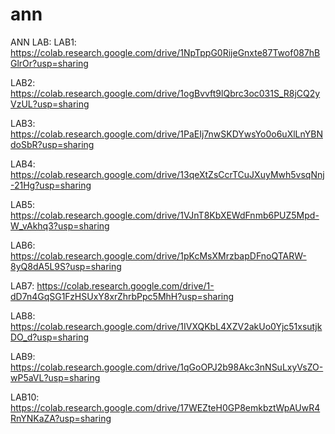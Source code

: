 # ann
ANN LAB:
LAB1:
https://colab.research.google.com/drive/1NpTppG0RijeGnxte87Twof087hBGlrOr?usp=sharing

LAB2: 
https://colab.research.google.com/drive/1ogBvvft9lQbrc3oc031S_R8jCQ2yVzUL?usp=sharing

LAB3:
https://colab.research.google.com/drive/1PaEIj7nwSKDYwsYo0o6uXlLnYBNdoSbR?usp=sharing

LAB4:
https://colab.research.google.com/drive/13qeXtZsCcrTCuJXuyMwh5vsqNnj-21Hg?usp=sharing

LAB5:
https://colab.research.google.com/drive/1VJnT8KbXEWdFnmb6PUZ5Mpd-W_vAkhq3?usp=sharing

LAB6:
https://colab.research.google.com/drive/1pKcMsXMrzbapDFnoQTARW-8yQ8dA5L9S?usp=sharing

LAB7:
https://colab.research.google.com/drive/1-dD7n4GqSG1FzHSUxY8xrZhrbPpc5MhH?usp=sharing

LAB8:
https://colab.research.google.com/drive/1IVXQKbL4XZV2akUo0Yjc51xsutjkDO_d?usp=sharing

LAB9:
https://colab.research.google.com/drive/1qGoOPJ2b98Akc3nNSuLxyVsZO-wP5aVL?usp=sharing

LAB10:
https://colab.research.google.com/drive/17WEZteH0GP8emkbztWpAUwR4RnYNKaZA?usp=sharing
